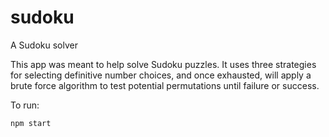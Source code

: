 # sudoku
A Sudoku solver

This app was meant to help solve Sudoku puzzles. It uses three strategies for selecting definitive number choices,
and once exhausted, will apply a brute force algorithm to test potential permutations until failure or success.

To run:

```npm start```
